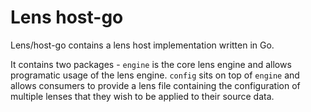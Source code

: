 # Lens host-go

Lens/host-go contains a lens host implementation written in Go.

It contains two packages - `engine` is the core lens engine and allows programatic usage of the lens engine.  `config` sits on top of `engine` and allows consumers to provide a lens file containing the configuration of multiple lenses that they wish to be applied to their source data.
